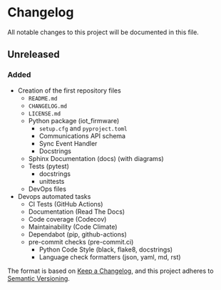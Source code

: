 # Changelog

All notable changes to this project will be documented in this file.

## Unreleased

### Added

- Creation of the first repository files
  - `README.md`
  - `CHANGELOG.md`
  - `LICENSE.md`
  - Python package (iot_firmware)
    - `setup.cfg` and `pyproject.toml`
    - Communications API schema
    - Sync Event Handler
    - Docstrings
  - Sphinx Documentation (docs) (with diagrams)
  - Tests (pytest)
    - docstrings
    - unittests
  - DevOps files
- Devops automated tasks
  - CI Tests (GitHub Actions)
  - Documentation (Read The Docs)
  - Code coverage (Codecov)
  - Maintainability (Code Climate)
  - Dependabot (pip, github-actions)
  - pre-commit checks (pre-commit.ci)
    - Python Code Style (black, flake8, docstrings)
    - Language check formatters (json, yaml, md, rst)

The format is based on [Keep a Changelog](https://keepachangelog.com/en/1.0.0/), and this project adheres to [Semantic Versioning](https://semver.org/spec/v2.0.0.html).
